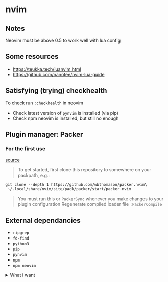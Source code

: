 # nvim

## Notes
Neovim must be above 0.5 to work well with lua config

## Some resources
- https://teukka.tech/luanvim.html
- https://github.com/nanotee/nvim-lua-guide

## Satisfying (trying) checkhealth
To check run `:checkhealth` in neovim
- Check latest version of `pynvim` is installed (via pip)
- Check npm neovim is installed, but still no enough

## Plugin manager: Packer
### For the first use
[source](https://github.com/wbthomason/packer.nvim#quickstart)

> To get started, first clone this repository to somewhere on your packpath, e.g.:
```shell
git clone --depth 1 https://github.com/wbthomason/packer.nvim\
 ~/.local/share/nvim/site/pack/packer/start/packer.nvim
```
> You must run this or `PackerSync` whenever you make changes to your plugin configuration
> Regenerate compiled loader file
> `:PackerCompile`

## External dependancies
- `ripgrep`
- `fd-find`
- `python3`
- `pip`
- `pynvim`
- `npm`
- `npm neovim`

<details>
 <summary>What i want</summary>

### Maybe without plugin
- [ ] spell check, FR & EN
- [ ] max line length highlight
- [ ] nice & robust setting for tags
- [ ] smart indentation on paste from clipboard
- [ ] keep column width for gitsigns
  - when line was deleted, or after add to stage
- [ ] on fresh open file, jump line of the history
- [ ] switch dark / light theme

### With plugin
- [ ] succed to put plugin config in a separate file
- [ ] a nice completion please
  - No easy response, i want nice completion mainly for javascript & php.
  Php often not really supported by vim & neovim community
  - candidates:
    - coc
    - nvim-comp
  - Order suggestion:
    1. definition
    2. buffer
    3. clipboard never
- [ ] snippets
- [ ] linter
  - candidates:
    - ALE
    - nvim-lint
    - nvim-lspconfig
  - for:
    - [ ] sql
    - [ ] php
    - [ ] javascript
    - [ ] react
    - [ ] typescript
    - [ ] ruby
    - [ ] python
    - [ ] lua
    - [ ] shell
    - [ ] nginx
    - [ ] docker

### Done
- [X] pair
- [X] visual search
- [X] Visual status bar
- [X] markdown ? not easy for code blocks
  - Finally no plugin for markdown, the visual out of the box suit to me.
  Just add goyo, having a clear space when i'm not coding
- [X] ~~like ctrlp~~ telescope
- [X] indent setting by language
- [X] jump chunk to chunk
- [X] like vim gutter
- [X] comment quickly
- [X] surround
- [X] compile when needed
- [X] like nerdtree
- [X] map f5 to `:e!`
</details>
